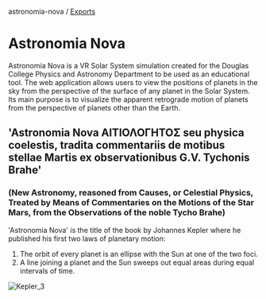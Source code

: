 astronomia-nova / [Exports](modules.md)

# Astronomia Nova

Astronomia Nova is a VR Solar System simulation created for the Douglas College Physics and Astronomy Department to be used as an educational tool. The web application allows users to view the positions of planets in the sky from the perspective of the surface of any planet in the Solar System. Its main purpose is to visualize the apparent retrograde motion of planets from the perspective of planets other than the Earth.

## 'Astronomia Nova ΑΙΤΙΟΛΟΓΗΤΟΣ seu physica coelestis, tradita commentariis de motibus stellae Martis ex observationibus G.V. Tychonis Brahe'

### (New Astronomy, reasoned from Causes, or Celestial Physics, Treated by Means of Commentaries on the Motions of the Star Mars, from the Observations of the noble Tycho Brahe)

'Astronomia Nova' is the title of the book by Johannes Kepler where he published his first two laws of planetary motion:

1. The orbit of every planet is an ellipse with the Sun at one of the two foci.
2. A line joining a planet and the Sun sweeps out equal areas during equal intervals of time.
  
![Kepler_3](https://github.com/nagillimnayr/astronomia-nova/assets/118490362/5f8ea883-70e5-4641-8685-bd3da6a36082)

